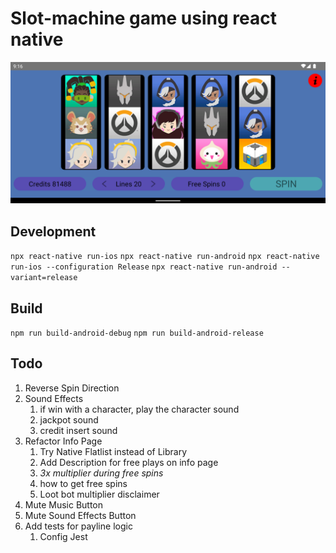 # Slot-machine game using react native

![ScreenShot](https://github.com/SLYROOKO/Slot-Machine/blob/main/assets/ScreenShot.png?raw=true)

## Development

```npx react-native run-ios```
```npx react-native run-android```
```npx react-native run-ios --configuration Release```
```npx react-native run-android --variant=release```

## Build

```npm run build-android-debug```
```npm run build-android-release```

## Todo

1. Reverse Spin Direction
2. Sound Effects
   1. if win with a character, play the character sound
   2. jackpot sound
   3. credit insert sound
3. Refactor Info Page
   1. Try Native Flatlist instead of Library
   2. Add Description for free plays on info page
   3. *3x multiplier during free spins*
   4. how to get free spins
   5. Loot bot multiplier disclaimer
4. Mute Music Button
5. Mute Sound Effects Button
6. Add tests for payline logic
    1. Config Jest
